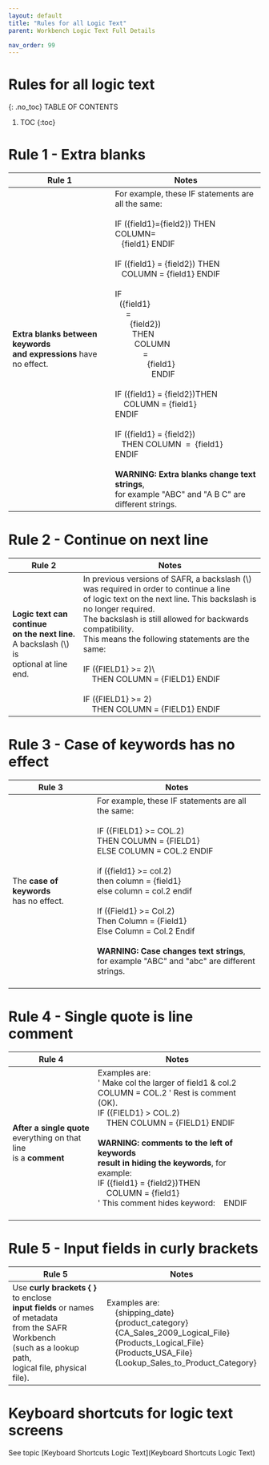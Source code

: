 ```yaml
---
layout: default
title: "Rules for all Logic Text"
parent: Workbench Logic Text Full Details

nav_order: 99
---
```

# Rules for all logic text 
{: .no_toc}
TABLE OF CONTENTS 
1. TOC
{:toc}  

# Rule 1 - Extra blanks
  
|Rule 1|Notes|
|-----|-----|
|**Extra blanks between keywords<br> and expressions** have no effect.|For example, these IF statements are all the same:<br> <br>IF ({field1}={field2}) THEN COLUMN=<br>&nbsp;&nbsp;&nbsp;{field1} ENDIF<br><br>IF ({field1} = {field2}) THEN<br>&nbsp;&nbsp;&nbsp;COLUMN = {field1} ENDIF<br><br>IF<br>&nbsp;&nbsp;({field1}<br>&nbsp;&nbsp;&nbsp;&nbsp;&nbsp;=<br>&nbsp;&nbsp;&nbsp;&nbsp;&nbsp;&nbsp;&nbsp;{field2})<br>&nbsp;&nbsp;&nbsp;&nbsp;&nbsp;&nbsp;&nbsp;&nbsp;THEN<br>&nbsp;&nbsp;&nbsp;&nbsp;&nbsp;&nbsp;&nbsp;&nbsp;&nbsp;COLUMN<br>&nbsp;&nbsp;&nbsp;&nbsp;&nbsp;&nbsp;&nbsp;&nbsp;&nbsp;&nbsp;&nbsp;&nbsp;&nbsp;=<br>&nbsp;&nbsp;&nbsp;&nbsp;&nbsp;&nbsp;&nbsp;&nbsp;&nbsp;&nbsp;&nbsp;&nbsp;&nbsp;&nbsp;&nbsp;{field1}<br>&nbsp;&nbsp;&nbsp;&nbsp;&nbsp;&nbsp;&nbsp;&nbsp;&nbsp;&nbsp;&nbsp;&nbsp;&nbsp;&nbsp;&nbsp;&nbsp;&nbsp;ENDIF<br><br>IF ({field1} = {field2})THEN<br>&nbsp;&nbsp;&nbsp;&nbsp;COLUMN = {field1}<br>ENDIF<br><br>IF ({field1} = {field2})<br>&nbsp;&nbsp;&nbsp;THEN COLUMN&nbsp; = &nbsp;{field1}<br>ENDIF<br><br>**WARNING: Extra blanks change text strings**,<br>for example "ABC" and "A B C" are different strings.<br>|
  
# Rule 2 - Continue on next line
  
|Rule 2|Notes|
|-----|-----|
|**Logic text can continue<br> on the next line.**<br> A backslash \(\\) is<br> optional at line end.|In previous versions of SAFR, a backslash \(\\) was required in order to continue a line<br>of logic text on the next line. This backslash is no longer required.<br>The backslash is still allowed for backwards compatibility.<br>This means the following statements are the same:<br><br> IF ({FIELD1} >= 2)\ <br>&nbsp;&nbsp;&nbsp;&nbsp;THEN COLUMN = {FIELD1} ENDIF<br><br>IF ({FIELD1} >= 2) <br>&nbsp;&nbsp;&nbsp;&nbsp;THEN COLUMN = {FIELD1} ENDIF<br>|
  
# Rule 3 - Case of keywords has no effect
  
|Rule 3|Notes|
|-----|-----|
|The **case of keywords**<br> has no effect.|For example, these IF statements are all the same:<br> <br>IF ({FIELD1} >= COL.2)<br>    THEN COLUMN = {FIELD1}<br>    ELSE COLUMN = COL.2 ENDIF<br>  <br>if ({field1} >= col.2)<br>   then column = {field1}<br>   else column = col.2 endif<br>  <br>If ({Field1} >= Col.2)<br>    Then Column = {Field1}<br>    Else Column = Col.2 Endif<br>  <br>**WARNING: Case changes text strings**,<br> for example "ABC" and "abc" are different strings.<br>  <br>|
  
# Rule 4 - Single quote is line comment
  
|Rule 4|Notes|
|-----|-----|
|**After a single quote**<br> everything on that line<br> is a **comment**|Examples are:<br> ' Make col the larger of field1 & col.2<br>COLUMN = COL.2  ' Rest is comment (OK).<br>IF ({FIELD1} > COL.2)<br>&nbsp;&nbsp;&nbsp;&nbsp;THEN COLUMN = {FIELD1} ENDIF<br><br>  **WARNING: comments to the left of keywords<br> result in hiding the keywords**, for example:<br> IF ({field1} = {field2})THEN<br>&nbsp;&nbsp;&nbsp;&nbsp;COLUMN = {field1}<br>' This comment hides keyword:&nbsp;&nbsp;&nbsp;&nbsp;ENDIF<br>  <br>|
  
# Rule 5 - Input fields in curly brackets
  
|Rule 5|Notes|
|-----|-----|
|Use **curly brackets \{ \}** to enclose<br> **input fields** or names of metadata<br> from the SAFR Workbench<br> \(such as a lookup path,<br> logical file, physical file\).|Examples are:<br>&nbsp;&nbsp;&nbsp;&nbsp;{shipping_date}<br>&nbsp;&nbsp;&nbsp;&nbsp;{product_category}<br>&nbsp;&nbsp;&nbsp;&nbsp;{CA_Sales_2009_Logical_File}<br>&nbsp;&nbsp;&nbsp;&nbsp;{Products_Logical_File}<br>&nbsp;&nbsp;&nbsp;&nbsp;{Products_USA_File}<br>&nbsp;&nbsp;&nbsp;&nbsp;{Lookup_Sales_to_Product_Category}<br>|
  
  
# Keyboard shortcuts for logic text screens 
  
See topic [Keyboard Shortcuts Logic Text](Keyboard Shortcuts Logic Text)
  
